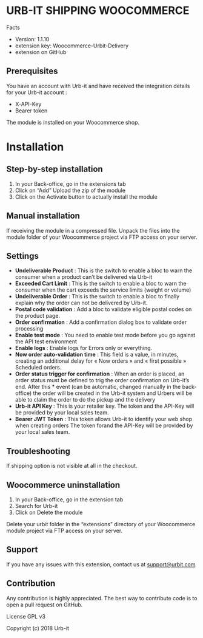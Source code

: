 # URB-IT SHIPPING WOOCOMMERCE

Facts

- Version: 1.1.10
- extension key: Woocommerce-Urbit-Delivery
- extension on GitHub

## Prerequisites

You have an account with Urb-it and have received the integration details for your Urb-it account :

- X-API-Key
- Bearer token

The module is installed on your Woocommerce shop.

# Installation

## Step-by-step installation

1. In your Back-office, go in the extensions tab
2. Click on “Add” Upload the zip of the module
3. Click on the Activate button to actually install the module

## Manual installation

If receiving the module in a compressed file. Unpack the files into the module folder of your Woocommerce project via FTP access on your server.

## Settings

- **Undeliverable Product** : This is the switch to enable a bloc to warn the consumer when a product can’t be delivered via Urb-it
- **Exceeded Cart Limit** : This is the switch to enable a bloc to warn the consumer when the cart exceeds the service limits (weight or volume)
- **Undeliverable Order** : This is the switch to enable a bloc to finally explain why the order can not be delivered by Urb-it.
- **Postal code validation** : Add a bloc to validate eligible postal codes on the product page.
- **Order confirmation** : Add a confirmation dialog box to validate order processing
- **Enable test mode** : You need to enable test mode before you go against the API test environment
- **Enable logs** : Enable logs for Errors only or everything.
- **Now order auto-validation time** : This field is a value, in minutes, creating an additional delay for « Now orders » and « first possible » Scheduled orders.
- **Order status trigger for confirmation** : When an order is placed, an order status must be defined to trig the order confirmation on Urb-it’s end. After this \* event (can be automatic, changed manually in the back-office) the order will be created in the Urb-it system and Urbers will be able to claim the order to do the pickup and the delivery
- **Urb-it API Key** : This is your retailer key. The token and the API-Key will be provided by your local sales team.
- **Bearer JWT Token** : This token allows Urb-it to identify your web shop when creating orders The token forand the API-Key will be provided by your local sales team.

## Troubleshooting

If shipping option is not visible at all in the checkout.

## Woocommerce uninstallation

1. In your Back-office, go in the extension tab
2. Search for Urb-it
3. Click on Delete the module

Delete your urbit folder in the “extensions” directory of your Woocommerce module project via FTP access on your server.

## Support

If you have any issues with this extension, contact us at support@urbit.com

## Contribution

Any contribution is highly appreciated. The best way to contribute code is to open a pull request on GitHub.

License
GPL v3

Copyright
(c) 2018 Urb-it
